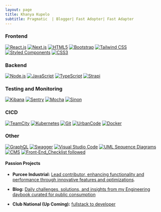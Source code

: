 ```yaml
---
layout: page
title: Khanya Kupelo
subtitle: Pragmatic  | Blogger| Fast Adopter| Fast Adapter
---
```



### Frontend

[![React.js](https://img.shields.io/badge/React.js-61DAFB?style=for-the-badge&logo=react&logoColor=white)](https://reactjs.org/)
[![Next.js](https://img.shields.io/badge/Next.js-000000?style=for-the-badge&logo=next.js&logoColor=white)](https://nextjs.org/)
[![HTML5](https://img.shields.io/badge/HTML5-E34F26?style=for-the-badge&logo=html5&logoColor=white)](https://developer.mozilla.org/en-US/docs/Web/Guide/HTML/HTML5)
[![Bootstrap](https://img.shields.io/badge/Bootstrap-563D7C?style=for-the-badge&logo=bootstrap&logoColor=white)](https://getbootstrap.com/)
[![Tailwind CSS](https://img.shields.io/badge/Tailwind_CSS-38B2AC?style=for-the-badge&logo=tailwind-css&logoColor=white)](https://tailwindcss.com/)
[![Styled Components](https://img.shields.io/badge/Styled_Components-DB7093?style=for-the-badge&logo=styled-components&logoColor=white)](https://styled-components.com/)
[![CSS3](https://img.shields.io/badge/CSS3-1572B6?style=for-the-badge&logo=css3&logoColor=white)](https://developer.mozilla.org/en-US/docs/Web/CSS)

### Backend

[![Node.js](https://img.shields.io/badge/Node.js-43853D?style=for-the-badge&logo=node.js&logoColor=white)](https://nodejs.org/)
[![JavaScript](https://img.shields.io/badge/JavaScript-F7DF1E?style=for-the-badge&logo=javascript&logoColor=black)](https://developer.mozilla.org/en-US/docs/Web/JavaScript)
[![TypeScript](https://img.shields.io/badge/TypeScript-007ACC?style=for-the-badge&logo=typescript&logoColor=white)](https://www.typescriptlang.org/)
[![Strapi](https://img.shields.io/badge/Strapi-2E7EEA?style=for-the-badge&logo=strapi&logoColor=white)](https://strapi.io/)

### Testing and Monitoring

[![Kibana](https://img.shields.io/badge/Kibana-005571?style=for-the-badge&logo=kibana&logoColor=white)](https://www.elastic.co/kibana)
[![Sentry](https://img.shields.io/badge/Sentry-362D59?style=for-the-badge&logo=sentry&logoColor=white)](https://sentry.io/)
[![Mocha](https://img.shields.io/badge/Mocha-8D6748?style=for-the-badge&logo=mocha&logoColor=white)](https://mochajs.org/)
[![Sinon](https://img.shields.io/badge/Sinon-9E4F88?style=for-the-badge&logo=sinon&logoColor=white)](https://sinonjs.org/)

### CICD

[![TeamCity](https://img.shields.io/badge/TeamCity-000000?style=for-the-badge&logo=teamcity&logoColor=white)](https://www.jetbrains.com/teamcity/)
[![Kubernetes](https://img.shields.io/badge/Kubernetes-326CE5?style=for-the-badge&logo=kubernetes&logoColor=white)](https://kubernetes.io/)
[![Git](https://img.shields.io/badge/Git-F05032?style=for-the-badge&logo=git&logoColor=white)](https://git-scm.com/)
[![UrbanCode](https://img.shields.io/badge/Urban_Code-2887FF?style=for-the-badge&logo=ibm&logoColor=white)](https://www.ibm.com/uk-en/products/urbancode)
[![Docker](https://img.shields.io/badge/Docker-2496ED?style=for-the-badge&logo=docker&logoColor=white)](https://www.docker.com/)

### Other

[![GraphQL](https://img.shields.io/badge/GraphQL-E10098?style=for-the-badge&logo=graphql&logoColor=white)](https://graphql.org/)
[![Swagger](https://img.shields.io/badge/Swagger-85EA2D?style=for-the-badge&logo=swagger&logoColor=black)](https://swagger.io/)
[![Visual Studio Code](https://img.shields.io/badge/Visual_Studio_Code-007ACC?style=for-the-badge&logo=visual-studio-code&logoColor=white)](https://code.visualstudio.com/)
[![UML Sequence Diagrams](https://img.shields.io/badge/UML_Sequence_Diagrams-5C2D91?style=for-the-badge&logo=uml&logoColor=white)](https://www.uml-diagrams.org/sequence-diagrams.html)
[![CMS](https://img.shields.io/badge/CMS-FF7E5F?style=for-the-badge&logo=contentful&logoColor=white)](https://www.contentful.com/)
[![Front‑End_Checklist followed](https://img.shields.io/badge/Front‑End_Checklist-followed-brightgreen.svg)](https://github.com/thedaviddias/Front-End-Checklist/)

#### **Passion Projects**

- **Purcee Industrial:** [Lead contributor, enhancing functionality and performance through innovative features and optimizations](https://purceeindustrial.africa/).

- **Blog:** [Daily challenges, solutions, and insights from my Engineering daybook curated for public consumption](https://abstractionslimited.github.io/blog/)

- **Club National (Up Coming):** [fullstack to developer](https://clubnational.co.za/)
